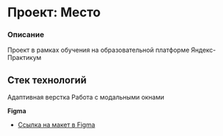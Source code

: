 # Проект: Место

### Описание
Проект в рамках обучения на образовательной платформе Яндекс-Практикум

## Стек технологий
Адаптивная верстка
Работа с модальными окнами

**Figma**

* [Ссылка на макет в Figma](https://www.figma.com/file/2cn9N9jSkmxD84oJik7xL7/JavaScript.-Sprint-4?node-id=0%3A1)

